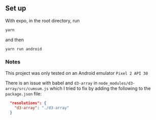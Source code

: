 ## Set up

With expo, in the root directory, run

```bash
yarn
```

and then

```bash
yarn run android
```

### Notes

This project was only tested on an Android emulator `Pixel 2 API 30`

There is an issue with babel and `d3-array` in
`node_modules/d3-array/src/cumsum.js` which I tried to fix by adding the
following to the `package.json` file:

```json
  "resolutions": {
    "d3-array": "./d3-array"
  }
```
